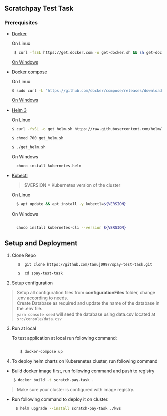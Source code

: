 ## Scratchpay Test Task


### Prerequisites

- [Docker](https://docs.docker.com/engine/install/ubuntu/)

  On Linux
  
  ``` sh
   $ curl -fsSL https://get.docker.com -o get-docker.sh && sh get-docker.sh
  ```

  [On Windows](https://docs.docker.com/docker-for-windows/install/)
	

- [Docker compose](https://docs.docker.com/compose/install/)

  On Linux

  ``` sh
  $ sudo curl -L "https://github.com/docker/compose/releases/download/1.29.2/docker-compose-$(uname -s)-$(uname -m)" -o /usr/local/bin/docker-compose && sudo chmod +x /usr/local/bin/docker-compose

  ```

  [On Windows](https://docs.docker.com/compose/install/#install-compose-on-windows-server)
	

- [Helm 3](https://helm.sh/docs/intro/install/)

  On Linux

  ```sh
  $ curl -fsSL -o get_helm.sh https://raw.githubusercontent.com/helm/helm/master/scripts/get-helm-3

  $ chmod 700 get_helm.sh

  $ ./get_helm.sh

  ```


  On Windows
  ``` sh
    choco install kubernetes-helm
  ```

- [Kubectl](https://kubernetes.io/docs/tasks/tools/install-kubectl-linux/)

  > $VERSION = Kubernetes version of the cluster


  
  On Linux

  ``` sh
    $ apt update && apt install -y kubectl=${VERSION}

  ```
  On Windows
  ```sh

	choco install kubernetes-cli --version ${VERSION}
  ```

## Setup and Deployment


1. Clone Repo

``` sh
      $  git clone https://github.com/tanuj0997/spay-test-task.git

      $  cd spay-test-task
```
2. Setup configuration 

> Setup all configuration files from **configurationFiles** folder, change .env according to needs.  
> Create Database as required and update the name of the database in the .env file.  
> ```yarn console seed``` will seed the database using data.csv located at ```src/console/data.csv```

3. Run at local

   To test application at local run following command:

  ```sh 

         $ docker-compose up
  ```

4. To deploy helm charts on Kuberenetes cluster, run following command

- Build docker image first, run following command and push to registry

```sh
    $ docker build -t scratch-pay-task . 

```

> Make sure your cluster is configured with image registry.

  - Run following command to deploy it on cluster.

```sh
     $ helm upgrade --install scratch-pay-task ./k8s
```

